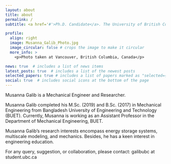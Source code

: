 ```yaml
---
layout: about
title: about
permalink: /
subtitle: <a href='#'>Ph.D. Candidate</a>. The University of British Columbia

profile:
  align: right
  image: Musanna_Galib_Photo.jpg
  image_circular: false # crops the image to make it circular
  more_info: >
    <p>Photo taken at Vancouver, British Columbia, Canada</p>

news: true  # includes a list of news items
latest_posts: true  # includes a list of the newest posts
selected_papers: true # includes a list of papers marked as "selected={true}"
social: true  # includes social icons at the bottom of the page
---
```


Musanna Galib is a Mechanical Engineer and Researcher.

Musanna Galib completed his M.Sc. (2019) and B.Sc. (2017) in Mechanical Engineering from Bangladesh University of Engineering and Technology (BUET). Currently, Musanna is working as an Assistant Professor in the Department of Mechanical Engineering, BUET.

Musanna Galib’s research interests encompass energy storage systems, multiscale modeling, and mechanics. Besides, he has a keen interest in engineering education.

For any query, suggestion, or collaboration, please contact: galibubc at student.ubc.ca
